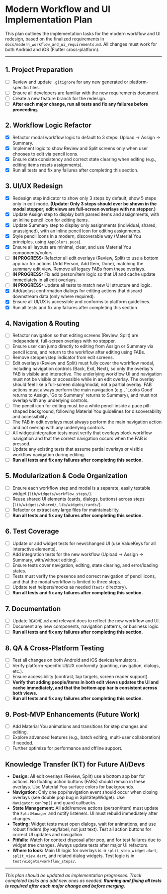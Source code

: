 # Modern Workflow and UI Implementation Plan

This plan outlines the implementation tasks for the modern workflow and UI redesign, based on the finalized requirements in `docs/modern_workflow_and_ui_requirements.md`. All changes must work for both Android and iOS (Flutter cross-platform).

---

## 1. Project Preparation
- [ ] Review and update `.gitignore` for any new generated or platform-specific files.
- [ ] Ensure all developers are familiar with the new requirements document.
- [ ] Create a new feature branch for the redesign.
- [ ] **After each major change, run all tests and fix any failures before proceeding.**

## 2. Workflow Logic Refactor
- [x] Refactor modal workflow logic to default to 3 steps: Upload → Assign → Summary.
- [x] Implement logic to show Review and Split screens only when user chooses to edit via pencil icons.
- [x] Ensure data consistency and correct state clearing when editing (e.g., editing items resets assignments).
- [x] Run all tests and fix any failures after completing this section.

## 3. UI/UX Redesign
- [x] Redesign step indicator to show only 3 steps by default; show 5 steps only in edit mode. **(Update: Only 3 steps should ever be shown in the modal stepper; edit views are full-screen overlays with no stepper.)**
- [x] Update Assign step to display both parsed items and assignments, with an inline pencil icon for editing items.
- [x] Update Summary step to display only assignments (individual, shared, unassigned), with an inline pencil icon for editing assignments.
- [x] Style pencil icons in a modern, discoverable way (Material You principles, using `AppColors.puce`).
- [x] Ensure all layouts are minimal, clear, and use Material You components/colors.
- [ ] **IN PROGRESS:** Refactor all edit overlays (Review, Split) to use a bottom app bar for actions (Add Person, Add Item, Done), matching the summary edit view. Remove all legacy FABs from these overlays.
- [ ] **IN PROGRESS:** Fix add person/item logic so that UI and cache update immediately in all edit overlays.
- [ ] **IN PROGRESS:** Update all tests to match new UI structure and logic.
- [x] Add/adjust confirmation dialogs for editing actions that discard downstream data (only where required).
- [x] Ensure all UI/UX is accessible and conforms to platform guidelines.
- [x] Run all tests and fix any failures after completing this section.

## 4. Navigation & Routing
- [ ] Refactor navigation so that editing screens (Review, Split) are independent, full-screen overlays with no stepper.
- [ ] Ensure user can jump directly to editing from Assign or Summary via pencil icons, and return to the workflow after editing using FABs.
- [ ] Remove stepper/step indicator from edit screens.
- [ ] Edit overlays (Review and Split) must fully cover the workflow modal, including navigation controls (Back, Exit, Next), so only the overlay's FAB is visible and interactive. The underlying workflow UI and navigation must not be visible or accessible while in an edit overlay. The overlay should feel like a full-screen dialog/modal, not a partial overlay. FAB actions must always perform the main navigation (e.g., 'Looks Good' returns to Assign, 'Go to Summary' returns to Summary), and must not overlap with any underlying controls.
- [ ] The pencil icon for editing must be a white pencil inside a puce pill-shaped background, following Material You guidelines for discoverability and accessibility.
- [ ] The FAB in edit overlays must always perform the main navigation action and not overlap with any underlying controls.
- [ ] All widget/integration tests must verify that overlays block workflow navigation and that the correct navigation occurs when the FAB is pressed.
- [ ] Update any existing tests that assume partial overlays or visible workflow navigation during editing.
- [ ] **Run all tests and fix any failures after completing this section.**

## 5. Modularization & Code Organization
- [ ] Ensure each workflow step and modal is a separate, easily testable widget (`lib/widgets/workflow_steps/`).
- [ ] Reuse shared UI elements (cards, dialogs, buttons) across steps (`lib/widgets/shared/`, `lib/widgets/cards/`).
- [ ] Refactor or extract any large files for maintainability.
- [ ] **Run all tests and fix any failures after completing this section.**

## 6. Test Coverage
- [ ] Update or add widget tests for new/changed UI (use ValueKeys for all interactive elements).
- [ ] Add integration tests for the new workflow (Upload → Assign → Summary, with/without editing).
- [ ] Ensure tests cover navigation, editing, state clearing, and error/loading states.
- [ ] Tests must verify the presence and correct navigation of pencil icons, and that the modal workflow is limited to three steps.
- [ ] Update test helpers/mocks as needed (`test/` directory).
- [ ] **Run all tests and fix any failures after completing this section.**

## 7. Documentation
- [ ] Update `README.md` and relevant docs to reflect the new workflow and UI.
- [ ] Document any new components, navigation patterns, or business logic.
- [ ] **Run all tests and fix any failures after completing this section.**

## 8. QA & Cross-Platform Testing
- [ ] Test all changes on both Android and iOS devices/emulators.
- [ ] Verify platform-specific UI/UX conformity (padding, navigation, dialogs, etc.).
- [ ] Ensure accessibility (contrast, tap targets, screen reader support).
- [ ] **Verify that adding people/items in both edit views updates the UI and cache immediately, and that the bottom app bar is consistent across both views.**
- [ ] **Run all tests and fix any failures after completing this section.**

## 9. Post-MVP Enhancements (Future Work)
- [ ] Add Material You animations and transitions for step changes and editing.
- [ ] Explore advanced features (e.g., batch editing, multi-user collaboration) if needed.
- [ ] Further optimize for performance and offline support.

## Knowledge Transfer (KT) for Future AI/Devs
- **Design:** All edit overlays (Review, Split) use a bottom app bar for actions. No floating action buttons (FABs) should remain in these overlays. Use Material You surface colors for backgrounds.
- **Navigation:** Only one pop/navigation event should occur when closing overlays (see double pop bug in SplitStepWidget). Use `Navigator.canPop()` and guard callbacks.
- **State Management:** All add/remove actions (person/item) must update the `SplitManager` and notify listeners. UI must rebuild immediately after changes.
- **Testing:** Widget tests must open dialogs, wait for animations, and use robust finders (by key/label, not just text). Test all action buttons for correct UI updates and navigation.
- **Pitfalls:** Watch for context disposal after pop, and for test failures due to widget tree changes. Always update tests after major UI refactors.
- **Where to look:** Main UI logic for overlays is in `split_step_widget.dart`, `split_view.dart`, and related dialog widgets. Test logic is in `test/widgets/workflow_steps/`.

---

_This plan should be updated as implementation progresses. Track completed tasks and add new ones as needed. **Running and fixing all tests is required after each major change and before merging.**_ 